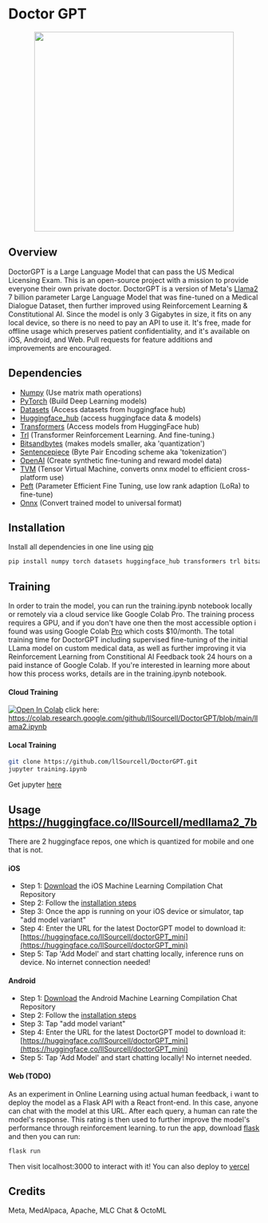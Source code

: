 # Doctor GPT
<p align="center">

<img src="https://i.imgur.com/18jVWiV.png" width="400" height="400">
</p>

## Overview
DoctorGPT is a Large Language Model that can pass the US Medical Licensing Exam. This is an open-source project with a mission to provide everyone their own private doctor. DoctorGPT is a version of Meta's [Llama2](https://ai.meta.com/llama/) 7 billion parameter Large Language Model that was fine-tuned on a Medical Dialogue Dataset, then further improved using Reinforcement Learning & Constitutional AI. Since the model is only 3 Gigabytes in size, it fits on any local device, so there is no need to pay an API to use it. It's free, made for offline usage which preserves patient confidentiality, and it's available on iOS, Android, and Web. Pull requests for feature additions and improvements are encouraged.

## Dependencies
- [Numpy](https://numpy.org/install/)           (Use matrix math operations)
- [PyTorch](https://pytorch.org/)         (Build Deep Learning models)
- [Datasets](https://huggingface.co/docs/datasets/index)        (Access datasets from huggingface hub)
- [Huggingface_hub](https://huggingface.co/docs/huggingface_hub/v0.5.1/en/package_reference/hf_api) (access huggingface data & models) 
- [Transformers](https://huggingface.co/docs/transformers/index)    (Access models from HuggingFace hub)
- [Trl](https://huggingface.co/docs/trl/index)             (Transformer Reinforcement Learning. And fine-tuning.)
- [Bitsandbytes](https://github.com/TimDettmers/bitsandbytes)    (makes models smaller, aka 'quantization')
- [Sentencepiece](https://github.com/google/sentencepiece)       (Byte Pair Encoding scheme aka 'tokenization')
- [OpenAI](https://openai.com)          (Create synthetic fine-tuning and reward model data)
- [TVM](https://tvm.apache.org/)             (Tensor Virtual Machine, converts onnx model to efficient cross-platform use)
- [Peft](https://huggingface.co/blog/peft)            (Parameter Efficient Fine Tuning, use low rank adaption (LoRa) to fine-tune)
- [Onnx](https://onnx.ai/)            (Convert trained model to universal format)

## Installation

Install all dependencies in one line using [pip](https://pip.pypa.io/en/stable/installation/)

```bash
pip install numpy torch datasets huggingface_hub transformers trl bitsandbytes sentencepiece openai tvm peft onnx
```

## Training

In order to train the model, you can run the training.ipynb notebook locally or remotely via a cloud service like Google Colab Pro. The training process requires a GPU, and if you don't have one then the most accessible option i found was using Google Colab [Pro](https://colab.research.google.com/signup) which costs $10/month. The total training time for DoctorGPT including supervised fine-tuning of the initial LLama model on custom medical data, as well as further improving it via Reinforcement Learning from Constitional AI Feedback took 24 hours on a paid instance of Google Colab. If you're interested in learning more about how this process works, details are in the training.ipynb notebook. 

#### Cloud Training

[![Open In Colab](https://colab.research.google.com/assets/colab-badge.svg)](https://colab.research.google.com/github/llSourcell/DoctorGPT/blob/main/llama2.ipynb)
click here: https://colab.research.google.com/github/llSourcell/DoctorGPT/blob/main/llama2.ipynb

#### Local Training

```bash
git clone https://github.com/llSourcell/DoctorGPT.git
jupyter training.ipynb
```
Get jupyter [here](https://jupyter.org/install)

## Usage  https://huggingface.co/llSourcell/medllama2_7b

There are 2 huggingface repos, one which is quantized for mobile and one that is not.

#### iOS
   
- Step 1: [Download](https://github.com/mlc-ai/mlc-llm/tree/main/ios) the iOS Machine Learning Compilation Chat Repository
- Step 2: Follow the [installation steps](https://mlc.ai/mlc-llm/docs/deploy/ios.html) 
- Step 3: Once the app is running on your iOS device or simulator, tap "add model variant"
- Step 4: Enter the URL for the latest DoctorGPT model to download it: [https://huggingface.co/llSourcell/doctorGPT_mini](https://huggingface.co/llSourcell/doctorGPT_mini)
- Step 5: Tap 'Add Model' and start chatting locally, inference runs on device. No internet connection needed!

#### Android

- Step 1: [Download](https://github.com/mlc-ai/mlc-llm/tree/main/android) the Android Machine Learning Compilation Chat Repository
- Step 2: Follow the [installation steps]([https://mlc.ai/mlc-llm/docs/deploy/ios.html](https://mlc.ai/mlc-llm/docs/deploy/android.html)) 
- Step 3: Tap "add model variant"
- Step 4: Enter the URL for the latest DoctorGPT model to download it: [https://huggingface.co/llSourcell/doctorGPT_mini](https://huggingface.co/llSourcell/doctorGPT_mini)
- Step 5: Tap 'Add Model' and start chatting locally! No internet needed. 

#### Web (TODO)

As an experiment in Online Learning using actual human feedback, i want to deploy the model as a Flask API with a React front-end. In this case, anyone can chat with the model at this URL. After each query, a human can rate the model's response. This rating is then used to further improve the model's performance through reinforcement learning. to run the app, download [flask](https://flask.palletsprojects.com/en/2.3.x/) and then you can run:

```bash
flask run
```

Then visit localhost:3000 to interact with it! You can also deploy to [vercel](https://vercel.com/templates/ai)

## Credits

Meta, MedAlpaca, Apache, MLC Chat & OctoML 
